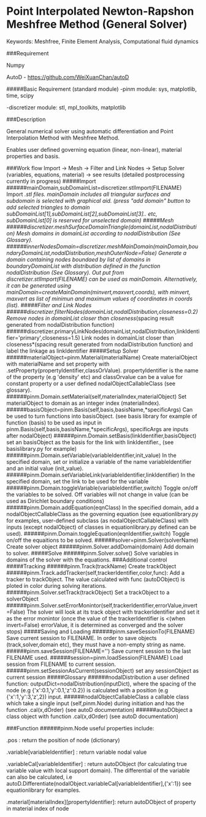 # Point Interpolated Newton-Rapshon Meshfree Method (General Solver)

Keywords: Meshfree, Finite Element Analysis, Computational fluid dynamics

###Requirement

Numpy

AutoD - https://github.com/WeiXuanChan/autoD

#####Basic Requirement (standard module)
-pinm module: sys, matplotlib, time, scipy

-discretizer module: stl, mpl_toolkits, matplotlib

###Description

General numerical solver using automatic differentiation and Point Interpolation Method with Meshfree Method.

Enables user defined governing equation (linear, non-linear), material properties and basis.

###Work flow
Import -> Mesh -> Filter and Link Nodes -> Setup Solver (variables, equations, material) -> see results (detailed postprocessing currently in progress)
#####Import
######mainDomain,subDomainList=discretizer.stlImport(FILENAME)
Import *.stl files. mainDomain includes all triangular surfaces and subdomain is selected with graphical aid. (press "add domain" button to add selected triangles to domain subDomainList[1],subDomainList[2],subDomainList[3].. etc, subDomainList[0] is reserved for unselected domain)
#####Mesh
######discretizer.meshSurfaceDomainTriangle(domainList,nodalDistribution)
Mesh domains in domainList according to nodalDistribution (See Glossary).
######innerNodesDomain=discretizer.meshMainDomain(mainDomain,boundaryDomainList,nodalDistribution,meshOuterNode=False)
Generate a domain containing nodes boundaed by list of domains in boundaryDomainList with distribution defined in the function nodalDistribution (See Glossary). Out put from discretizer.stlImport(FILENAME) can be used as mainDomain. Alternatively, it can be generated using mainDomain=createMainDomain(minvert,maxvert,coords), with minvert, maxvert as list of minimun and maximum values of coordinates in coords (list).
#####Filter and Link Nodes
######discretizer.filterNodes(domainList,nodalDistribution,closeness=0.2)
Remove nodes in domainList closer than closeness*(spacing result generated from nodalDistribution function)
######discretizer.primaryLinkNodes(domainList,nodalDistribution,linkIdentifier='primary',closeness=1.5)
Link nodes in domainList closer than closeness*(spacing result generated from nodalDistribution function) and label the linkage as linkIdentifier
#####Setup Solver
######materialObject=pinm.Material(materialName)
Create materialObject with materialName and set property with .setProperty(propertyIdentifier,classOrValue). propertyIdentifier is the name of the property (e.g 'density' etc) and classOrvalue can be a value for constant property or a user defined nodalObjectCallableClass (see glossary).
######pinm.Domain.setMaterial(self,materialIndex,materialObject)
Set materialObject to domain as an integer index (materialIndex).
######basisObject=pinm.Basis(self,basis,basisName,\*specificArgs)
Can be used to turn functions into basisObject. (see basis library for example of function (basis) to be used as input in pinm.Basis(self,basis,basisName,\*specificArgs), specificArgs are inputs after nodalObject)
######pinm.Domain.setBasis(linkIdentifier,basisObject)
set an basisObject as the basis for the link with linkIdentifier., (see basislibrary.py for example)
######pinm.Domain.setVariable(variableIdentifier,init_value)
In the specified domain, set or initialize a variable of the name variableIdentifier and an initial value (init_value).
######pinm.Domain.setVariableLink(variableIdentifier,linkIdentifier)
In the specified domain, set the link to be used for the variable
######pinm.Domain.toggleVariable(variableIdentifier,switch)
Toggle on/off the variables to be solved. Off variables will not change in value (can be used as Dirichlet boundary conditions)
######pinm.Domain.addEquation(eqnClass)
In the specified domain, add a nodalObjectCallableClass as the governing equation (see equationlibrary.py for examples, user-defined subclass (as nodalObjectCallableClass) with inputs (except nodalObject) of classes in equationlibrary.py defined can be used).
######pinm.Domain.toggleEquation(eqnIdentifier,switch)
Toggle on/off the equaitions to be solved.
######solver=pinm.Solver(solverName)
Create solver object
######pinm.Solver.addDomain(domain)
Add domain to solver.
#####Solve
######pinm.Solver.solve()
Solve variables in domains of the solver with the equations.
###Additional control
#####Tracking
######pinm.Track(trackName)
Create trackObject
######pinm.Track.addTracker(self,trackerIdentifier,color,func):
Add a tracker to trackObject. The value calculated with func (autoDObject) is ploted in color during solving iterations.
######pinm.Solver.setTrack(trackObject)
Set a trackObject to a solverObject
######pinm.Solver.setErrorMonintor(self,trackerIdentifier,errorValue,invert=False)
The solver will look at its track object with trackerIdentifier and set it as the error monintor (once the value of the trackerIdentifier is <(when invert=False) errorValue, it is determined as converged and the solver stops)
#####Saving and Loading
######pinm.saveSessionTo(FILENAME)
Save current session to FILENAME. In order to save objects (track,solver,domain etc), they must have a non-empty string as name.
######pinm.saveSession(FILENAME='')
Save current session to the last FILENAME used.
######session=pinm.loadSession(FILENAME)
Load session from FILENAME to current session.
######pinm.setSessionAsCurrent(sessionObject)
set any sessionObject as current session
#####Glossary
######nodalDistribution
a user defined function: outputDict=nodalDistribution(inputDict), where the spacing of the node (e.g {'x':0.1,'y':0.1,'z':0.2}) is calculated with a position (e.g {'x':1,'y':3,'z',2}) input.
######nodalObjectCallableClass
a callable class which take a single input (self,pinm.Node) during initiation and has the function .cal(x,dOrder) (see autoD documentation)
######autoDObject
a class object with function .cal(x,dOrder) (see autoD documentation)

###Function
######pinm.Node
useful properties include:

.pos : return the position of node (dictionary)

.variable[variableIdentifier] : return variable nodal value

.variableCal[variableIdentifier] : return autoDObject (for calculating true variable value with local support domain). The differential of the variable can also be calculated, i.e autoD.Differentiate(nodalObject.variableCal[variableIdentifier],{'x':1}) see equationlibrary for examples.

.material[materialIndex][propertyIdentifier]: return autoDObject of property in material index of node


